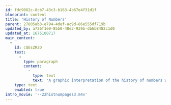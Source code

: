 ```yaml
---
id: fdc9082c-8cb7-43c3-b163-4b67e4f31d1f
blueprint: content
title: 'History of Numbers'
parent: 27805ab3-e794-4def-ac9d-86e555df719b
updated_by: a726f1e0-85b0-48e3-939b-db6b8482c1d0
updated_at: 1675100717
main_content:
  -
    id: cQEsZR2D
    text:
      -
        type: paragraph
        content:
          -
            type: text
            text: 'A graphic interpretation of the history of numbers was originally designed to accompany the article by Ramon Cardenas, published in the 1971 issue of the quarterly magazine by Peat, Marwick, Mitchell & Co. The image for the article caused a demand for extra copies; and when none were left PMM decided to publish a poster version of it.'
    type: text
    enabled: true
intro_movie: '--22histnumpages3.m4v'
---
```

